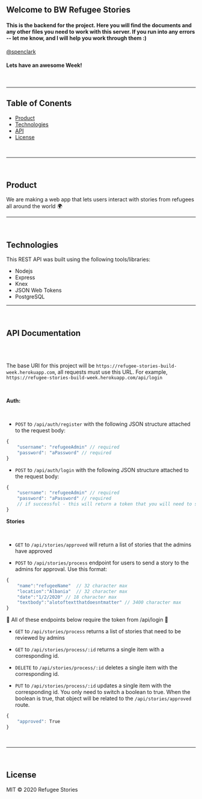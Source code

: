 ## __Welcome to BW Refugee Stories__

#### This is the backend for the project. Here you will find the documents and any other files you need to work with this server. If you run into any errors -- let me know, and I will help you work through them :)

[@spenclark](https://github.com/spenclark)

#### Lets have an awesome Week!

<br/>

---

## Table of Conents
- [Product](#product)
- [Technologies](#technologies)
- [API](#API)
- [License](#license)

<br/>

---

<br/>

## Product

We are making a web app that lets users interact with stories from refugees all around the world :earth_africa:

---

<br/>

## Technologies
This REST API was built using the following tools/libraries:
- Nodejs
- Express
- Knex
- JSON Web Tokens
- PostgreSQL

---

<br/>

## API Documentation

<br/>
<br/>

The base URI for this project will be `https://refugee-stories-build-week.herokuapp.com`, all requests must use this URL. For example, `https://refugee-stories-build-week.herokuapp.com/api/login`

<br/>

__Auth:__

<br/>

- `POST` to `/api/auth/register` with the following JSON structure attached to the request body:

```js
{
    "username": "refugeeAdmin" // required
    "password": "aPassword" // required
}

```

- `POST` to `/api/auth/login` with the following JSON structure attached to the request body:

```js
{
    "username": "refugeeAdmin" // required
    "password": "aPassword" // required
    // if successful - this will return a token that you will need to save to local storage. This will be required to access many of the end points below.
}

```



__Stories__

<br/>

- `GET` to `/api/stories/approved` will return a list of stories that the admins have approved

- `POST` to `/api/stories/process` endpoint for users to send a story to the admins for approval. Use this format:

```js
{
    "name":"refugeeName"  // 32 character max
    "location":"Albania"  // 32 character max
    "date":"1/2/2020" // 18 character max
    "textbody":"alotoftextthatdoesntmatter" // 3400 character max 
}
```

:small_red_triangle: All of these endpoints below require the token from /api/login :small_red_triangle:

- `GET` to `/api/stories/process` returns a list of stories that need to be reviewed by admins

- `GET` to `/api/stories/process/:id`
returns a single item with a corresponding id.

- `DELETE` to `/api/stories/process/:id`
deletes a single item with the corresponding id.

- `PUT` to `/api/stories/process/:id`
updates a single item with the corresponding id. You only need to switch a boolean to true. When the boolean is true, that object will be related to the `/api/stories/approved` route. 


```js
{
    "approved": True
}

```




<br/>


----

<br/>

## License

MIT © 2020 Refugee Stories